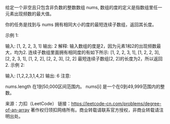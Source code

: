 给定一个非空且只包含非负数的整数数组 nums, 数组的度的定义是指数组里任一元素出现频数的最大值。

你的任务是找到与 nums 拥有相同大小的度的最短连续子数组，返回其长度。

示例 1:

输入: [1, 2, 2, 3, 1]
输出: 2
解释: 
输入数组的度是2，因为元素1和2的出现频数最大，均为2.
连续子数组里面拥有相同度的有如下所示:
[1, 2, 2, 3, 1], [1, 2, 2, 3], [2, 2, 3, 1], [1, 2, 2], [2, 2, 3], [2, 2]
最短连续子数组[2, 2]的长度为2，所以返回2.
示例 2:

输入: [1,2,2,3,1,4,2]
输出: 6
注意:

nums.length 在1到50,000区间范围内。
nums[i] 是一个在0到49,999范围内的整数。

来源：力扣（LeetCode）
链接：https://leetcode-cn.com/problems/degree-of-an-array
著作权归领扣网络所有。商业转载请联系官方授权，非商业转载请注明出处。
